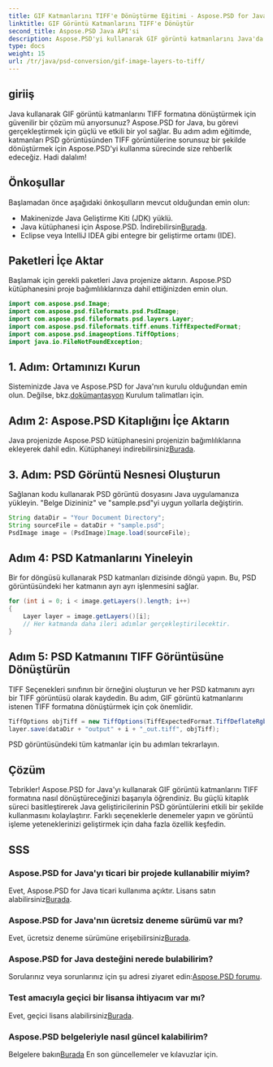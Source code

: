 ```yaml
---
title: GIF Katmanlarını TIFF'e Dönüştürme Eğitimi - Aspose.PSD for Java
linktitle: GIF Görüntü Katmanlarını TIFF'e Dönüştür
second_title: Aspose.PSD Java API'si
description: Aspose.PSD'yi kullanarak GIF görüntü katmanlarını Java'da zahmetsizce TIFF formatına dönüştürün. Sorunsuz entegrasyon için adım adım kılavuzumuzu izleyin.
type: docs
weight: 15
url: /tr/java/psd-conversion/gif-image-layers-to-tiff/
---
```

## giriiş
Java kullanarak GIF görüntü katmanlarını TIFF formatına dönüştürmek için güvenilir bir çözüm mü arıyorsunuz? Aspose.PSD for Java, bu görevi gerçekleştirmek için güçlü ve etkili bir yol sağlar. Bu adım adım eğitimde, katmanları PSD görüntüsünden TIFF görüntülerine sorunsuz bir şekilde dönüştürmek için Aspose.PSD'yi kullanma sürecinde size rehberlik edeceğiz. Hadi dalalım!
## Önkoşullar
Başlamadan önce aşağıdaki önkoşulların mevcut olduğundan emin olun:
- Makinenizde Java Geliştirme Kiti (JDK) yüklü.
-  Java kütüphanesi için Aspose.PSD. İndirebilirsin[Burada](https://releases.aspose.com/psd/java/).
- Eclipse veya IntelliJ IDEA gibi entegre bir geliştirme ortamı (IDE).
## Paketleri İçe Aktar
Başlamak için gerekli paketleri Java projenize aktarın. Aspose.PSD kütüphanesini proje bağımlılıklarınıza dahil ettiğinizden emin olun.
```java
import com.aspose.psd.Image;
import com.aspose.psd.fileformats.psd.PsdImage;
import com.aspose.psd.fileformats.psd.layers.Layer;
import com.aspose.psd.fileformats.tiff.enums.TiffExpectedFormat;
import com.aspose.psd.imageoptions.TiffOptions;
import java.io.FileNotFoundException;
```
## 1. Adım: Ortamınızı Kurun
 Sisteminizde Java ve Aspose.PSD for Java'nın kurulu olduğundan emin olun. Değilse, bkz.[dokümantasyon](https://reference.aspose.com/psd/java/) Kurulum talimatları için.
## Adım 2: Aspose.PSD Kitaplığını İçe Aktarın
Java projenizde Aspose.PSD kütüphanesini projenizin bağımlılıklarına ekleyerek dahil edin. Kütüphaneyi indirebilirsiniz[Burada](https://releases.aspose.com/psd/java/).
## 3. Adım: PSD Görüntü Nesnesi Oluşturun
Sağlanan kodu kullanarak PSD görüntü dosyasını Java uygulamanıza yükleyin. "Belge Dizininiz" ve "sample.psd"yi uygun yollarla değiştirin.
```java
String dataDir = "Your Document Directory";
String sourceFile = dataDir + "sample.psd";
PsdImage image = (PsdImage)Image.load(sourceFile);
```
## Adım 4: PSD Katmanlarını Yineleyin
Bir for döngüsü kullanarak PSD katmanları dizisinde döngü yapın. Bu, PSD görüntüsündeki her katmanın ayrı ayrı işlenmesini sağlar.
```java
for (int i = 0; i < image.getLayers().length; i++)
{
    Layer layer = image.getLayers()[i];
    // Her katmanda daha ileri adımlar gerçekleştirilecektir.
}
```
## Adım 5: PSD Katmanını TIFF Görüntüsüne Dönüştürün
TIFF Seçenekleri sınıfının bir örneğini oluşturun ve her PSD katmanını ayrı bir TIFF görüntüsü olarak kaydedin. Bu adım, GIF görüntü katmanlarını istenen TIFF formatına dönüştürmek için çok önemlidir.
```java
TiffOptions objTiff = new TiffOptions(TiffExpectedFormat.TiffDeflateRgb);
layer.save(dataDir + "output" + i + "_out.tiff", objTiff);
```
PSD görüntüsündeki tüm katmanlar için bu adımları tekrarlayın.
## Çözüm
Tebrikler! Aspose.PSD for Java'yı kullanarak GIF görüntü katmanlarını TIFF formatına nasıl dönüştüreceğinizi başarıyla öğrendiniz. Bu güçlü kitaplık süreci basitleştirerek Java geliştiricilerinin PSD görüntülerini etkili bir şekilde kullanmasını kolaylaştırır. Farklı seçeneklerle denemeler yapın ve görüntü işleme yeteneklerinizi geliştirmek için daha fazla özellik keşfedin.
## SSS
### Aspose.PSD for Java'yı ticari bir projede kullanabilir miyim?
 Evet, Aspose.PSD for Java ticari kullanıma açıktır. Lisans satın alabilirsiniz[Burada](https://purchase.aspose.com/buy).
### Aspose.PSD for Java'nın ücretsiz deneme sürümü var mı?
 Evet, ücretsiz deneme sürümüne erişebilirsiniz[Burada](https://releases.aspose.com/).
### Aspose.PSD for Java desteğini nerede bulabilirim?
 Sorularınız veya sorunlarınız için şu adresi ziyaret edin:[Aspose.PSD forumu](https://forum.aspose.com/c/psd/34).
### Test amacıyla geçici bir lisansa ihtiyacım var mı?
 Evet, geçici lisans alabilirsiniz[Burada](https://purchase.aspose.com/temporary-license/).
### Aspose.PSD belgeleriyle nasıl güncel kalabilirim?
 Belgelere bakın[Burada](https://reference.aspose.com/psd/java/) En son güncellemeler ve kılavuzlar için.
